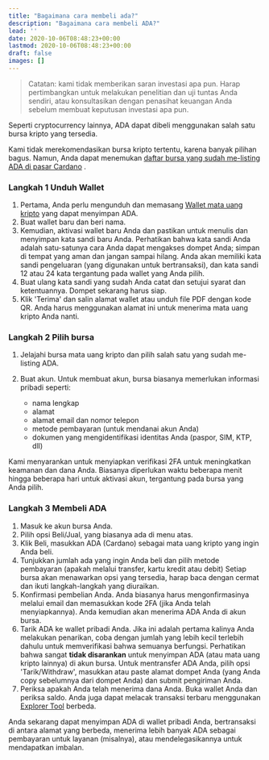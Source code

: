 ```yaml
---
title: "Bagaimana cara membeli ada?"
description: "Bagaimana cara membeli ADA?"
lead: ''
date: 2020-10-06T08:48:23+00:00
lastmod: 2020-10-06T08:48:23+00:00
draft: false
images: []
---
```


> Catatan: kami tidak memberikan saran investasi apa pun. Harap pertimbangkan untuk melakukan penelitian dan uji tuntas Anda sendiri, atau konsultasikan dengan penasihat keuangan Anda sebelum membuat keputusan investasi apa pun.

Seperti cryptocurrency lainnya, ADA dapat dibeli menggunakan salah satu bursa kripto yang tersedia.

Kami tidak merekomendasikan bursa kripto tertentu, karena banyak pilihan bagus. Namun, Anda dapat menemukan [daftar bursa yang sudah me-listing ADA di pasar Cardano](https://coinmarketcap.com/currencies/cardano/markets/) .

### Langkah 1 Unduh Wallet

1. Pertama, Anda perlu mengunduh dan memasang [Wallet mata uang kripto](https://docs.cardano.org/new-to-cardano/types-of-wallets#wheretostoreada) yang dapat menyimpan ADA.
2. Buat wallet baru dan beri nama.
3. Kemudian, aktivasi wallet baru Anda dan pastikan untuk menulis dan menyimpan kata sandi baru Anda. Perhatikan bahwa kata sandi Anda adalah satu-satunya cara Anda dapat mengakses dompet Anda; simpan di tempat yang aman dan jangan sampai hilang. Anda akan memiliki kata sandi pengeluaran (yang digunakan untuk bertransaksi), dan kata sandi 12 atau 24 kata tergantung pada wallet yang Anda pilih.
4. Buat ulang kata sandi yang sudah Anda catat dan setujui syarat dan ketentuannya. Dompet sekarang harus siap.
5. Klik 'Terima' dan salin alamat wallet atau unduh file PDF dengan kode QR. Anda harus menggunakan alamat ini untuk menerima mata uang kripto Anda nanti.

### Langkah 2 Pilih bursa

1. Jelajahi bursa mata uang kripto dan pilih salah satu yang sudah me-listing ADA.

2. Buat akun. Untuk membuat akun, bursa biasanya memerlukan informasi pribadi seperti:

    - nama lengkap
    - alamat
    - alamat email dan nomor telepon
    - metode pembayaran (untuk mendanai akun Anda)
    - dokumen yang mengidentifikasi identitas Anda (paspor, SIM, KTP, dll)

Kami menyarankan untuk menyiapkan verifikasi 2FA untuk meningkatkan keamanan dan dana Anda. Biasanya diperlukan waktu beberapa menit hingga beberapa hari untuk aktivasi akun, tergantung pada bursa yang Anda pilih.

### Langkah 3 Membeli ADA

1. Masuk ke akun bursa Anda.
2. Pilih opsi Beli/Jual, yang biasanya ada di menu atas.
3. Klik Beli, masukkan ADA (Cardano) sebagai mata uang kripto yang ingin Anda beli.
4. Tunjukkan jumlah ada yang ingin Anda beli dan pilih metode pembayaran (apakah melalui transfer, kartu kredit atau debit) Setiap bursa akan menawarkan opsi yang tersedia, harap baca dengan cermat dan ikuti langkah-langkah yang diuraikan.
5. Konfirmasi pembelian Anda. Anda biasanya harus mengonfirmasinya melalui email dan memasukkan kode 2FA (jika Anda telah menyiapkannya). Anda kemudian akan menerima ADA Anda di akun bursa.
6. Tarik ADA ke wallet pribadi Anda. Jika ini adalah pertama kalinya Anda melakukan penarikan, coba dengan jumlah yang lebih kecil terlebih dahulu untuk memverifikasi bahwa semuanya berfungsi. Perhatikan bahwa sangat **tidak disarankan** untuk menyimpan ADA (atau mata uang kripto lainnya) di akun bursa. Untuk mentransfer ADA Anda, pilih opsi 'Tarik/Withdraw', masukkan atau paste alamat dompet Anda (yang Anda copy sebelumnya dari dompet Anda) dan submit pengiriman Anda.
7. Periksa apakah Anda telah menerima dana Anda. Buka wallet Anda dan periksa saldo. Anda juga dapat melacak transaksi terbaru menggunakan [Explorer Tool](https://docs.cardano.org/new-to-cardano/cardano-tracking-tools) berbeda.

Anda sekarang dapat menyimpan ADA di wallet pribadi Anda, bertransaksi di antara alamat yang berbeda, menerima lebih banyak ADA sebagai pembayaran untuk layanan (misalnya), atau mendelegasikannya untuk mendapatkan imbalan.
